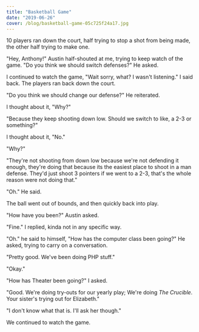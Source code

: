 ```yaml
---
title: "Basketball Game"
date: "2019-06-26"
cover: /blog/basketball-game-05c725f24a17.jpg
---
```


10 players ran down the court, half trying to stop a shot from being made, the other half trying to make one.

"Hey, Anthony!" Austin half-shouted at me, trying to keep watch of the game. "Do you think we should switch defenses?" He asked.

I continued to watch the game, "Wait sorry, what? I wasn't listening." I said back. The players ran back down the court.

"Do you think we should change our defense?" He reiterated.

I thought about it, "Why?"

"Because they keep shooting down low. Should we switch to like, a 2-3 or something?"

I thought about it, "No."

"Why?"

"They're not shooting from down low because we're not defending it enough, they're doing that because its the easiest place to shoot in a man defense. They'd just shoot 3 pointers if we went to a 2-3, that's the whole reason were not doing that."

"Oh." He said.

The ball went out of bounds, and then quickly back into play.

"How have you been?" Austin asked.

"Fine." I replied, kinda not in any specific way.

"Oh." he said to himself, "How has the computer class been going?" He asked, trying to carry on a conversation.

"Pretty good. We've been doing PHP stuff."

"Okay."

"How has Theater been going?" I asked.

"Good. We're doing try-outs for our yearly play; We're doing *The Crucible*. Your sister's trying out for Elizabeth."

"I don't know what that is. I'll ask her though."

We continued to watch the game.
